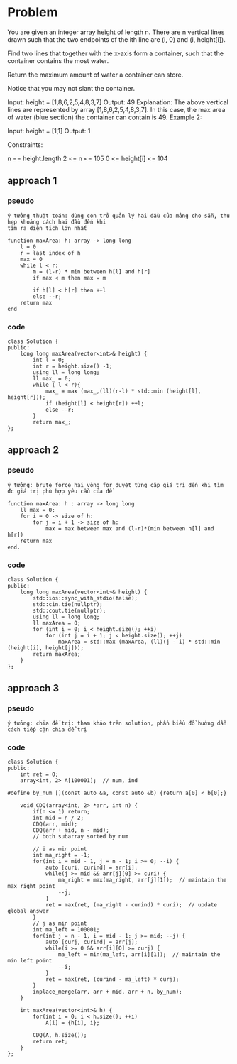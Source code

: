 # Problem
You are given an integer array height of length n. There are n vertical lines drawn such that the two endpoints of the ith line are (i, 0) and (i, height[i]).

Find two lines that together with the x-axis form a container, such that the container contains the most water.

Return the maximum amount of water a container can store.

Notice that you may not slant the container.

Input: height = [1,8,6,2,5,4,8,3,7]
Output: 49
Explanation: The above vertical lines are represented by array [1,8,6,2,5,4,8,3,7]. In this case, the max area of water (blue section) the container can contain is 49.
Example 2:

Input: height = [1,1]
Output: 1
 

Constraints:

n == height.length
2 <= n <= 105
0 <= height[i] <= 104

## approach 1
### pseudo
```
ý tưởng thuật toán: dùng con trỏ quản lý hai đầu của mảng cho sẵn, thu hẹp khoảng cách hai đầu đến khi 
tìm ra diện tích lớn nhất

function maxArea: h: array -> long long
    l = 0
    r = last index of h
    max = 0
    while l < r:
        m = (l-r) * min between h[l] and h[r]
        if max < m then max = m

        if h[l] < h[r] then ++l
        else --r;
    return max
end
```
### code
```
class Solution {
public:
    long long maxArea(vector<int>& height) {
        int l = 0;
        int r = height.size() -1;
        using ll = long long;
        ll max_ = 0;
        while ( l < r){
            max_ = max (max_,(ll)(r-l) * std::min (height[l], height[r]));
            if (height[l] < height[r]) ++l;
            else --r;
        }
        return max_;
};

```
## approach 2
### pseudo
```
ý tưởng: brute force hai vòng for duyệt từng cặp giá trị đến khi tìm đc giá trị phù hợp yêu cầu của đề

function maxArea: h : array -> long long
    ll max = 0;
    for i = 0 -> size of h:
        for j = i + 1 -> size of h:
            max = max between max and (l-r)*(min between h[l] and h[r])
    return max
end.
```
### code
```
class Solution {
public:
    long long maxArea(vector<int>& height) {
        std::ios::sync_with_stdio(false);
        std::cin.tie(nullptr); 
        std::cout.tie(nullptr);
        using ll = long long;
        ll maxArea = 0;
        for (int i = 0; i < height.size(); ++i)
            for (int j = i + 1; j < height.size(); ++j)
                maxArea = std::max (maxArea, (ll)(j - i) * std::min (height[i], height[j]));
        return maxArea;
    }
};

```
## approach 3
### pseudo
```
ý tưởng: chia để trị: tham khảo trên solution, phần biểu đồ hướng dẫn cách tiếp cận chia để trị
```
### code
```
class Solution {
public:
    int ret = 0;
    array<int, 2> A[100001];  // num, ind

#define by_num [](const auto &a, const auto &b) {return a[0] < b[0];}

    void CDQ(array<int, 2> *arr, int n) {
        if(n <= 1) return;
        int mid = n / 2;
        CDQ(arr, mid);
        CDQ(arr + mid, n - mid);
        // both subarray sorted by num
        
        // i as min point
        int ma_right = -1;
        for(int i = mid - 1, j = n - 1; i >= 0; --i) {
            auto [curi, curind] = arr[i];
            while(j >= mid && arr[j][0] >= curi) {
                ma_right = max(ma_right, arr[j][1]);  // maintain the max right point
                --j;
            }
            ret = max(ret, (ma_right - curind) * curi);  // update global answer
        }
        // j as min point
        int ma_left = 100001;
        for(int j = n - 1, i = mid - 1; j >= mid; --j) {
            auto [curj, curind] = arr[j];
            while(i >= 0 && arr[i][0] >= curj) {
                ma_left = min(ma_left, arr[i][1]);  // maintain the min left point
                --i;
            }
            ret = max(ret, (curind - ma_left) * curj);
        }
        inplace_merge(arr, arr + mid, arr + n, by_num);
    }

    int maxArea(vector<int>& h) {
        for(int i = 0; i < h.size(); ++i)
            A[i] = {h[i], i};

        CDQ(A, h.size());
        return ret;        
    }
};
```
